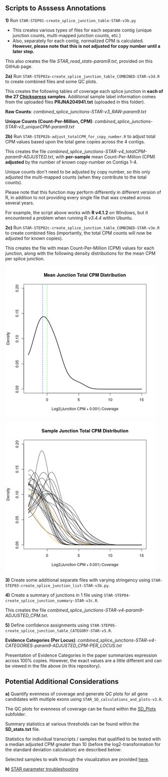 ## Scripts to Asssess Annotations

**1)** Run `STAR-STEP01-create_splice_junction_table-STAR-v3b.py`

 - This creates various types of files for each separate contig (unique junction counts, multi-mapped junction counts, etc.)
 - Also, separately for each contig, normalized CPM is calculated.  **However, please note that this is not adjusted for copy number until a later step.**

This also creates the file *STAR_read_stats-param9.txt*, provided on this GitHub page.

**2a)** Run `STAR-STEP02a-create_splice_junction_table_COMBINED-STAR-v3d.R` to create combined files and some QC plots.

This creates the following tables of coverage each splice junction in **each of the 27 [Chickspress](https://geneatlas.arl.arizona.edu/) samples**.  Additional sample label information comes from the uploaded files **PRJNA204941.txt** (uploaded in this folder).

**Raw Counts**: *combined_splice_junctions-STAR-v3_RAW-param9.txt*

**Unique Counts (Count-Per-Million, CPM)**: *combined_splice_junctions-STAR-v3_uniqueCPM-param9.txt*

**2b)** Run `STAR-STEP02b-adjust_totalCPM_for_copy_number.R` to adjust total CPM values based upon the total gene copies across the 4 contigs.

This creates the file *combined_splice_junctions-STAR-v4_totalCPM-param9-ADJUSTED.txt*, with **per-sample** mean Count-Per-Million (CPM) **adjusted** by the number of known copy-number on Contigs 1-4.

Unique counts don't need to be adjusted by copy number, so this only adjusted the multi-mapped counts (when they contribute to the total counts).

Please note that this function may perform differently in different version of R, in addition to not providing every single file that was created across several years.

For example, the script above works with **R v4.1.2** on Windows, but it encountered a problem when running R *v3.4.4* within Ubuntu.

**2c)** Run `STAR-STEP02c-create_splice_junction_table_COMBINED-STAR-v3e.R` to create combined files (importantly, the total CPM counts will now be adjusted for known copies).

This creates the file with mean Count-Per-Million (CPM) values for each junction, along with the following density distributions for the mean CPM per splice junction.

![Overall STAR Splice Junction Mean Count-Per-Million Distribution](combined_splice_junctions-STAR-v4_totalCPM-ADJUSTED-junction_average_density-param9.png "Overall STAR Splice Junction Mean Count-Per-Million Distribution")

![Per-Sample STAR Splice Junction Mean Count-Per-Million Distribution](combined_splice_junctions-STAR-v4_totalCPM-ADJUSTED-sample_density-param9.png "Per-Sample STAR Splice Junction Mean Count-Per-Million Distribution")

**3)** Create some additional separate files with varying stringency using `STAR-STEP03-create_splice_junction_list-STAR-v3b.py`.

**4)** Create a summary of junctions in 1 file using `STAR-STEP04-create_splice_junction_summary-STAR-v3c.R`.

This creates the file *combined_splice_junctions-STAR-v4-param9-ADJUSTED_CPM.txt*.

**5)** Define confidence assignments using  `STAR-STEP05-create_splice_junction_table_CATEGORY-STAR-v5.R`.

**Evidence Categories (Per Locus)**: *combined_splice_junctions-STAR-v4-CATEGORIES-param9-ADJUSTED_CPM-PER_LOCUS.txt*

Presentation of Evidence Categories in the paper summarizes expression across 100% copies.  However, the exact values are a little different and can be viewed in the file above (in this repository).

## Potential Additional Considerations

**a)** Quantify evenness of coverage and generate QC plots for all gene candidates with multiple exons using  `STAR_SD_calculations_and_plots-v3.R`.

The QC plots for evenness of coverage can be found within the [SD_Plots](https://github.com/cwarden45/Miller_Red_Jungle_Fowl_MHCY/tree/main/Part2_Annotation/STAR_Splice_Junction_Evidence/SD_Plots) subfolder.

Summary statistics at various thresholds can be found within the **SD_stats.txt** file.

Statistics for individual transcripts / samples that qualified to be tested with a median adjusted CPM greater than 10 (before the log2-transformation for the standard deviation calculation) are described below:


Selected samples to walk through the visualization are provided [here]().

**b)** [STAR parameter troubleshooting](https://github.com/cwarden45/Miller_Red_Jungle_Fowl_MHCY/discussions/2)
